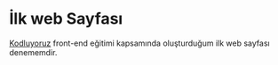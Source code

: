 # İlk web Sayfası

[Kodluyoruz](https://kodluyoruz.org) front-end eğitimi kapsamında oluşturduğum ilk web sayfası denememdir.
